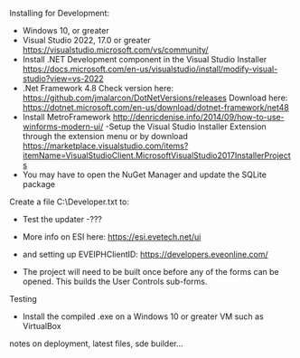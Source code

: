 Installing for Development:
- Windows 10, or greater
- Visual Studio 2022, 17.0 or greater
https://visualstudio.microsoft.com/vs/community/
- Install .NET Development component in the Visual Studio Installer
https://docs.microsoft.com/en-us/visualstudio/install/modify-visual-studio?view=vs-2022
- .Net Framework 4.8
Check version here: https://github.com/jmalarcon/DotNetVersions/releases
Download here: https://dotnet.microsoft.com/en-us/download/dotnet-framework/net48
- Install MetroFramework
http://denricdenise.info/2014/09/how-to-use-winforms-modern-ui/
-Setup the Visual Studio Installer Extension through the extension menu or by download
https://marketplace.visualstudio.com/items?itemName=VisualStudioClient.MicrosoftVisualStudio2017InstallerProjects
- You may have to open the NuGet Manager and update the SQLite package

Create a file C:\Developer.txt to:
- Test the updater
-???

- More info on ESI here: https://esi.evetech.net/ui
- and setting up EVEIPHClientID: https://developers.eveonline.com/
- The project will need to be built once before any of the forms can be opened. This builds the User Controls sub-forms. 

Testing
- Install the compiled .exe on a Windows 10 or greater VM such as VirtualBox

notes on deployment, latest files, sde builder...